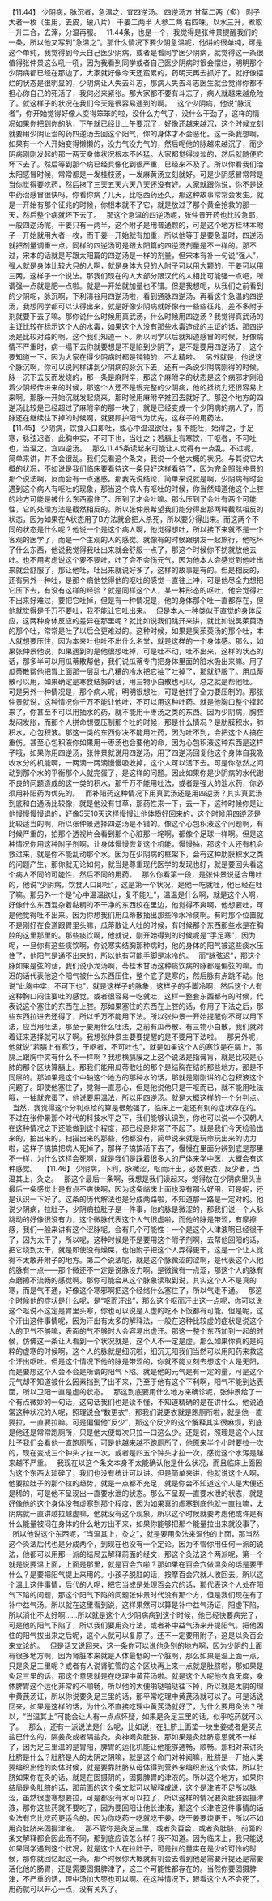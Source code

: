 【11.44】  少阴病，脉沉者，急温之，宜四逆汤。
四逆汤方
甘草二两（炙）  附子大者一枚（生用，去皮，破八片）  干姜二两半  人参二两
右四味，以水三升，煮取一升二合，去滓，分温再服。
 
11.44条，也是一个，我觉得是张仲景提醒我们的一条，所以他又写到“急温之”。那什么情况下要少阴急温呢，他讲的很单纯，可是这个单纯，我觉得到今天自己医少阴病，或者是看同学医少阴病，就觉得这一条很值得张仲景这么吼一吼，因为我看到同学或者自己医少阴病时很会摆烂，明明那个少阴病都已经在那边了，大家就好像今天还蛮累的，药明天再去抓好了。就好像摆烂的状态是很明显的，少阴病让人失去斗志，那病人失去斗志医生就会觉得你都不担心你自己的死活了，我何必来紧张。那大家都不要有斗志了，病人就越来越危险了。就这样子的状况在我们今天是很容易遇到的啊。
 
这个少阴病，他说“脉沉者”，你开始觉得好像人变得笨笨的啦，没什么力气了，没什么干劲了，这样的情况如果你把到你的脉，下午就已经比上午要沉了，好像还越来越沉，这个时候立刻就要用少阴证治的药四逆汤去回这个阳气，你的身体才不会恶化。这一条我想啊，如果有一个人开始变得懒懒的，没力气没力气的，然后呢他的脉越来越沉了，而少阴病刚刚发起的那一两天身体状况根本不凶猛。大家都觉得淡淡的，然后就随便它坏下去了。然后等到那个病已经具像化到很严重，已经来不及了。所以你看我们治太阳感冒时候，常常都是一发桂枝汤，一发麻黄汤立刻就好。可是少阴感冒常常是当你觉得要吃药，然后拖了三天五天六天八天还没有好。人家就跟你说，你不是说中药治感冒很快吗，你看你病了几天，比吃西药还久，那这种故事常常会发生。就是一开始有那个征兆的时候，你根本就不了它，就是放过了那个黄金抢救的那一天，然后整个病就坏下去了。
 
那这个急温的四逆汤呢，张仲景开药也比较急耶，一般四逆汤呢，干姜只有一两半，这个附子是用普通颗的，可是这个地方桂林本附子一开始就用大者一枚，而干姜一开始就有加重，所以他等于是要急温时，四逆汤就把剂量调重一点。同样的四逆汤可是跟太阳篇的四逆汤剂量是不一样的。那不过，宋本的话就是写跟太阳篇的四逆汤是一样的剂量，但宋本有补一句说“强人”，强人就是身体比较大只的人啊，就是身体大只的人附子可以用大颗的，干姜可以用三两，这样子一个说法。那我们现在的人大部分跟汉代的人相比可能强一点吧，所谓强一点就是肥一点啦。就是一开始就加量也不错。但是我想呢，从我们之前看到的少阴呢，脉沉啊，下利清谷用四逆汤啦，看到通脉四逆汤，再看这个急温的四逆汤，我想同学都可以认得出来，就是好像少阴病就好像有一些些征兆，差不多附子剂就要下去了嘛。那你说什么时候用真武汤，什么时候用四逆汤？我觉得真武汤的主证比较在标示这个人的水毒，如果这个人没有那些水毒造成的主证的话，那四逆汤是比较对路的啊，这个我们知道一下。所以同学以后就知道感冒的时候，好像病情不严重时，病一塌下去你就要想是不是陷到少阴了，是不是要用四逆汤了，这个要知道一下，因为大家在得少阴病时都是钝钝的，不太精啦。
 
另外就是，他说这个脉沉啊，你可以说同样讲到少阴病的脉沉下去，还有一条说少阴病刚得的时候，脉一沉下去反而发烧的，那一条是麻附辛，那这个麻附辛的状态是这个病邪才刚沿着少阴经传进来的时候，那这个人还不是很完整的少阴病，他的抵抗力还很容易上来啊。那脉一开始沉就发起烧来，那时候用麻附辛推回去就好了。那这个地方的四逆汤比较是已经超过了麻附辛的那一块了，就是已经变成一个少阴病的病人了，而脉还在继续往下掉的时候啊，就要顾护阳气为优先，这样子的用药法。
 
【11.45】  少阴病，饮食入口即吐，或心中温温欲吐，复不能吐，始得之，手足寒，脉弦迟者，此胸中实，不可下也，当吐之；若膈上有寒饮，干呕者，不可吐也，当温之，宜四逆汤。
 
那么11.45条读起来可能让人觉得有一点乱，不过呢，简单来讲，并不会很乱。我们先看这个条文，我说一个他大概的状况。与其说它大概的状况，不如说是我们临床要看待这一条只好这样看待了，因为完全照张仲景的那个说法啊，反而会有一点迷惑。那我先说结论，简单来说就是啊，少阴病有时会遇到这个病人有呕吐的现象，那当这个病人有呕吐的时候，你当然知道他这个上腔的地方可能是被什么东西塞住了。压到了才会吐嘛。那么压到了会吐有两个可能性，它的处理方法是截然相反的。所以张仲景希望我们能分得出那两种截然相反的状态，因为如果在A状态用了B方法就会把人杀死，所以要分得出来。而这两个不同的状态是什么呢？他说一个是这个病人啊，他觉得想吐，所以接下来就不是一个客观的医学了，而是一个主观的人的感觉。就像有的时候跟朋友一起旅行，他吃坏了什么东西，他说我觉得我吐出来就会舒服一点了，那这个时候你不妨就放他去吐。也不用考虑说这个要不要吐，吐了会不会伤元气，因为他本人会感觉到他吐出来就会舒服了，那让他吐，吐出来就说好多了，这样的故事是有的。但是相反的，还有另外一种吐，是那个病他觉得他的呕吐的感觉一直往上冲，可是他尽全力想把它压下去，有没有这样的经验？就是同样这个人，某一种形态的呕吐，他会觉得吐不出来好难过，要把它吐掉，但是有一种情况是，他的身体那个吐一直都存在，但他就觉得是千万不要吐，我不能让它吐出来。
 
但是本人一种类似于直觉的身体反应，这两种身体反应的差异在那里呢？就比如说我们跳开来讲，就比如说吴茱萸汤的那个吐，常常是吐了以后会更难过的。这种时候，如果是吴茱萸汤的那个吐，本人就想要压住，因为本来吐也吐不出什么名堂，就是这样的一个身体感。那么，如果张仲景他说，如果遇到的是他很想吐掉，可是吐不动，吐不出来，这样的状态的话，那多半可以用瓜蒂散帮他，我们说瓜蒂专门把身体里面的脏水吸出来嘛。用了瓜蒂散帮他把胃上面那一层乱七八糟的冷水把它抽了吐掉了，那就舒服了。用瓜蒂散可以用，如果确定是寒食结胸的话，用三物小白散也可以，总之就是帮他吐。
 
可是另外一种情况是，那个病人呢，明明很想吐，可是他拼了全力要压制的。那张仲景就说，这种情况你千万不能让他吐，不可以用这种吐药。就是他胸口整个撑起来了，你甚至不可以用抽水的药，就不能用十枣汤之类的东西。因为少阴病，胸腔发闷发胀，而那个人拼命想要压制那个吐的时候，那是什么情况？是肋膜积水，肺积水，心包积液。那这一类的东西你决不能用吐药，因为吐不到，会把这个人搞在重伤。甚至心包积液你如果用十枣汤也会要他的命，因为心包积液这种东西是这样子哦，如果你用四逆汤，张仲景就说用四逆汤，用了四逆汤回复他这个身体自我吸收水分的机能啊，一两滴一两滴慢慢吸收掉，这个人可以活下去。可是你忽然之间动到那个水的平衡那个人就完蛋了，是这样的问题。因此如果你是少阴病的水代谢不良的问题造成的这一类的积水，那千万不能用吐法，或者是强大的泄水药，你必须用补阳药为优先的。
 
而补阳药这种情况下用真武汤还是用四逆汤？其实真武汤到底和白通汤比较像，就是他没有甘草，那药性来一下，去一下，这种时候你是让他慢慢慢慢退的，好像5天10天这样慢慢让他体质好回来的，这个时候用四逆汤是比较适当的啊，所以张仲景选择四逆汤是不错的。像这个心包积液这个问题啊，有时候严重的，拍那个透视片会看到那个心脏那一垞啊，都像个足球一样啊。但是这种情况你用这种附子剂啊，让身体慢慢恢复这个机能，慢慢抽，那这个人还有机会救过来，就是你不能乱动那个水。因为在少阴病的框架下，会有这种肋膜积水之类的问题产生，那你就无论如何，就当是尊重现代医学的发现也好，就是要回头看这个病人不同的可能性，然后不同的用药。
 
那么你看第一段，是张仲景说适合用吐的，他说“少阴病，饮食入口即吐”，这是第一个状况，是他一吃就吐，他已经在吐了嘛。那另外一个是“心中温温欲吐，复不能吐”，温温是什么啊，就是这个人啊，好像什么东西混杂着黏稠的不干净的东西绞在里边，他觉得不爽啊，他想要吐，可是他觉得吐不出来。因为你想我们用瓜蒂散抽出那些冷水冷痰啊。有时那个位置就不是刚好在食道跟胃里头嘛，瓜蒂散让人吐的时候，有时候那个东西那些水是在胸腔的这里那里的。那些痰饮啊，他就说，刚开始得到的时候呢是“手足寒”，因为呢，一旦你有这些痰饮啊，你说寒实结胸那种病时，他的身体的阳气被这些痰水压住了，他阳气是通不出来的，所以他有可能手脚是冰冷的。
 
而“脉弦迟”，那这个脉如果是弦的话，我们说小龙汤啊，苓桂术甘汤这种痰饮病的脉都是偏弦的嘛。而迟的话代表他这个阳气被什么东西压住，整个底子是寒的，然后脉有点跳不动。他说“此胸中实，不可下也”，就是这样子的脉象，这样子的手脚冷啊，然后这个人有这种胸口闷住要吐的感觉，或者很容易一吃就吐，这样一整套东西都有的时候，代表说这个塞住的东西在上腔。那如果塞住的东西在上腔的话，你用了下法之后，那些东西拉进去还得了，所以千万不能用下法。所以张仲景一开始提醒你不可以用下法，应当用吐法，那至于要用什么吐法，之前有瓜蒂散、有三物小白散，我们就对着证来选择就可以了啊。我想张仲景主要要提醒的是不要用下法啦。
 
那另外呢，他就说“若膈上有寒饮，干呕者，不可吐也”，就是如果这个人的寒饮是在膈上，那膈上跟胸中实有什么不一样啊？我想横膈膜之上这个说法是指膏肓，就是比较是心肺的那个区块算膈上。那我们能用瓜蒂散吐的那个是结胸在结的那些地方，那是不同层的。那如果是这个中轴这个地方的那种水的话，那就是刚刚讲的心包积液这个问题了。即使他塞住了，觉得一直恶心，但是他说他只是干呕而已，就不能用吐法哦，一抽就完蛋了，他说要用温法，所以用四逆汤。就是大概这样的一个分判点。
 
当然，我觉得这个分判点给的算是很勉强了，临床上一定还有别的症状存在的。不过在张仲景那个时代的科技水平之下，我们能够认识到，你也可以说一个汉朝人在这种情况之下还能做到这个程度，那已经是非常了不起了。就是我们今天检验出来的，拍出来的，扫描出来的那些，他都没有，简单说来就是玩命玩出来的功力啦，这样子搞搞把病人死掉了，那样子搞搞活下去了，慢慢在里面分辨到底是那里不一样，为什么这样会死啊，就是我们是踩着很多人的尸体来学中医，大概会有这种感觉。
 
【11.46】  少阴病，下利，脉微涩，呕而汗出，必数更衣，反少者，当温其上，灸之。
 
那这个最后一条啊，我想是我们读起来，觉得放在少阴病里头当最后一条感觉上是有点不爽快啊，因为这条临床上面也没有那么好用，可是呢，还是认识一下好了。这条的历代解法也是分成两路啦，不知道那一路是一定对的。他说少阴病，拉肚子，少阴病拉肚子是一件事，他的脉是微涩的，那我们说一个人脉跳动的好像很没有力，这个微脉代表这个人气很虚啦，而他的脉是带涩，有摩擦感，我们一般来讲有这个涩脉呢，会有几个可能性：一个是这个人津液啊已经很干了，因为太干了，所以呢，这种时候是不是要用这个附子剂啊，去帮他回阳的话，把它烧到太干，就是即使没有燥屎，也怕附子把这个人弄得更干，这是一个让人觉得不太敢开附子的地方。第二个说法呢，就是这个脉微涩的涩啊，是代表这个人他的脉有一点——那个微还不一定是说脉没力啊，是微微有一点涩，那这个人的脉有点磨擦不流畅的感觉啊。那你可能会从这个脉象读取到说，其实这个人不是真的寒，而是气不通，好像这个寒邪啊把这个经络什么塞住了，所以气走不通。
 
那这个时候他的症状是什么呢，是“呕而汗出”，那么这个呕而汗出这一点呢，你可以说这个呕说不这定是胃里头寒，你也可以说是人虚的吃不下饭都有可能。但是呢，这个汗出这件事情呢，因为汗出有太多的解释法，一般在这种比较虚的症状是说这个人的卫气不够嘛，表面的气不够时人会容易出虚汗。那这一整个东西加到一起的时候，仿佛这一条让人看到一个状况就是，这个人不一定是虚。那么如果你真的是纯粹的虚寒的时候啊，这个人的脉就是细沉啦，细沉无阳我们当然可以用阳药来救这个汗出呕吐。但是这个情况下他的脉是带涩的，你就不能立刻去想这个人是无阳，而是要想这个人会不会是所谓的阳气下陷。就是他的元气是有一定的量，可是这个元气却不知道被什么因素挡到了出不来，乃至于他有这个下利啊，阳气不能到达表面，所以卫阳一直是虚的状态。
 
那这到底要用什么地方来确诊呢，张仲景给了一个有点微妙的一句话，这句话我们也是读不懂，不知道精确的是在讲什么。他说通常这种状况的人呢，照理说会“数更衣”，那我们说更衣就是跑厕所啦，就是他一直要拉，一直要拉嘛。可是偏偏他“反少”，那这个反少的这个解释其实很麻烦，到底是他还是常常跑厕所，只是他大便每次只拉一口这么少。还是说，照理是这个人拉肚子我们会看他一直跑厕所，可是他越来越不跑厕所了，他原来半个小时要拉一次的，现在变成三个钟头才拉一次，或者是四五个钟头才拉一次，感觉这个水泻是越来越不严重。
 
我现在以这个条文本身不太能确认他是什么状况，而且临床上面因为这个东西太琐碎了，我们也没有统计可以讲。但是简单来讲，他就说这个人啊，他要拉肚子的那个拉的趋势，就是一点都不充足，就是你会不知道这个人是大便还是稀的，可是他不呈现出一直要水泄的状态。那么不呈现一直要水泄的状态，就是好像他的这个身体没有虚寒到那个程度，因为如果真的虚寒到底他就一直拉嘛，太阴病就一直讲越拉越虚嘛，他就没有这个现象。所以这个时候就要考虑他或许是有什么能量被闷在身体的什么地方出不来，如果你能够把那个能量拉出来就没事了。
 
所以他说这个东西呢，“当温其上，灸之”，就是要用灸法来温他的上面，那当然这个灸法后代也是分成两个，到现在也没有一个定论。因为不管你用任何一派的说法，他都可以用那一派的结局去解释前面的经文，那这个灸法这个两派呢，第一个就是说要温上面，上面是那里，就是百会穴啦？那如果在百会穴做温灸的话是要干什么？是要把阳气提上来用的。小孩子脱肛的话，按摩百会穴就人收回去。所以这个温上这件事情，后代的人呢，把它当成是处理百会穴的话，那代表这个人处在阳气下陷的问题，那这个阳气下陷的问题张仲景时代没有那个方，但是我们现在有了补中益气汤。所以就在这里看到说，这样果然可以算是补中益气汤证，阳虚下陷，所以消化不太好啊……所以就是这个人少阴病病到这个时候，他已经快要病完了，可是他的阳气下陷了，所以我们要用灸疗法，或者补中益气汤来升提阳气，把他困住的阳气拔出来之后呢，这个人就可以复原了。还不一定要用附子，这是以灸百会来立论的。
 
但是话又说回来，这一条你可以说他灸别的地方啊，因为少阴的上面有很多地方啊，因为肾脏本来就是人体最低的一个脏啊，那么如果是温上面一点，只是灸足三里呢？或者有人说肾脏管的这个区块再上来一点就是肚脐啦，那如果是灸足三里的话，那这个意思就是在吃理中黄芪汤啦。就是这个人呢他衣食无度，身体脾胃这个运化非常的不顺畅，所以他的大便啪哒啪哒往下掉，所以就是太阴的理中黄芪汤证，所以你说要灸足三里的话，那平常吃理中黄芪汤就可以了。可是话说回来，如果是这样的话，为什么不直接吃理中黄芪汤就好了，为什么要用灸法？所以，“当温其上”可能会让人有一点点怀疑，如果是灸足三里的话，似乎吃药就可以了。
 
那么，还有一派说法是什么呢，比如说，在肚脐上面垫一块生姜或者是买点盐巴什么的，隔姜灸或者隔盐灸，灸神阙灸肚脐。那如果是灸肚脐意思就不一样了，因为足三里温的是胃阳，脾胃的运化机能让他能够通畅，顺畅。那相对来讲灸肚脐是什么？肚脐是人的太阴之阴嘛，就是这个命门对神阙嘛，肚脐是一开始人类要编织出他的肉体时候，就是要靠肚脐从母体得到营养来编织出这个肉体，所以肚脐如果你在灸的话，就是在固摄阴的，固摄脾胃的津液的。所以这个地方，如果你结局是灸肚脐的话，那前面的这个条文就可以解释成说，这个是津液不足所以脉涩，虽然很虚寒想要拉，可是都没有水可以拉了，所以这样的情况要灸肚脐固摄津液，那你这些药就不要吃了，因为要回阳让他长津液，那这个长津液这件事情的话灸法有它比吃药更适合的，因为你吃药一吃就吃干姜，吃干姜要烧更干，所以不如用灸肚脐来固摄津液。
 
那不管你是灸足三里，或者灸百会，或者灸肚脐，前面的条文解释都会因此而不同，那到底应该怎么样？我不知道。因为临床上，我只能说如果同学遇到这个状况，就是这个人在拉肚子，可是拉的量实在是少的可怜的时候，那你就回忆起这一条，那个时候你大概就有机会去看到他是需要升提还是需要活化他的肠胃，还是需要固摄脾津了，这三个可能性都存在的。当然你要固摄脾津，不严重的话，理中汤加大枣也可以啊。在这种情况下，眼看这个人不会死了，用药就可以开心一点，没有关系了。
